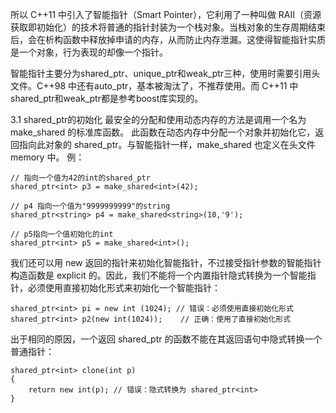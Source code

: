 所以 C++11 中引入了智能指针（Smart Pointer），它利用了一种叫做 RAII（资源获取即初始化）的技术将普通的指针封装为一个栈对象。当栈对象的生存周期结束后，会在析构函数中释放掉申请的内存，从而防止内存泄漏。这使得智能指针实质是一个对象，行为表现的却像一个指针。

智能指针主要分为shared_ptr、unique_ptr和weak_ptr三种，使用时需要引用头文件<memory>。C++98 中还有auto_ptr，基本被淘汰了，不推荐使用。而 C++11 中shared_ptr和weak_ptr都是参考boost库实现的。
  
3.1 shared_ptr的初始化
最安全的分配和使用动态内存的方法是调用一个名为 make_shared 的标准库函数。 此函数在动态内存中分配一个对象并初始化它，返回指向此对象的 shared_ptr。与智能指针一样，make_shared 也定义在头文件 memory 中。
  例：
  ```
  // 指向一个值为42的int的shared_ptr
  shared_ptr<int> p3 = make_shared<int>(42);

  // p4 指向一个值为"9999999999"的string
  shared_ptr<string> p4 = make_shared<string>(10,'9');

  // p5指向一个值初始化的int
  shared_ptr<int> p5 = make_shared<int>();
  ```
我们还可以用 new 返回的指针来初始化智能指针，不过接受指针参数的智能指针构造函数是 explicit 的。因此，我们不能将一个内置指针隐式转换为一个智能指针，必须使用直接初始化形式来初始化一个智能指针：
  ```
  shared_ptr<int> pi = new int (1024); // 错误：必须使用直接初始化形式
  shared_ptr<int> p2(new int(1024));	// 正确：使用了直接初始化形式
  ```
出于相同的原因，一个返回 shared_ptr 的函数不能在其返回语句中隐式转换一个普通指针：
  ```
  shared_ptr<int> clone(int p)
  {
      return new int(p); // 错误：隐式转换为 shared_ptr<int>
  }
  ```
